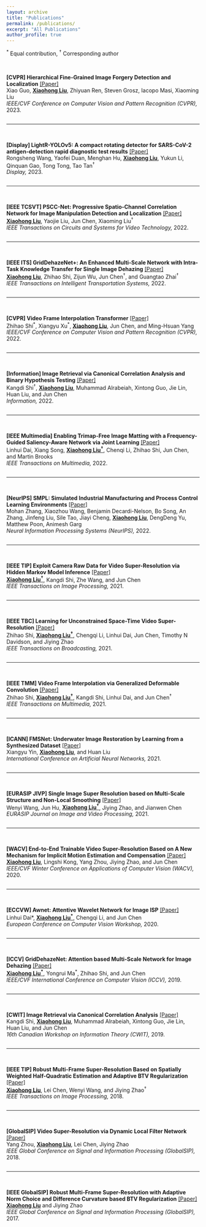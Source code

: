 ```yaml
---
layout: archive
title: "Publications"
permalink: /publications/
excerpt: "All Publications"
author_profile: true
---
```

<sup>*</sup> Equal contribution, <sup><span>&#8224;</span></sup> Corresponding author

<!-- 2023hierarchical -->
<div class="row">
  <div class="column middle">&nbsp;</div>
  <div class="column right">
    <p>
      <strong>[CVPR] Hierarchical Fine-Grained Image Forgery Detection and Localization</strong> <font color="blue"><a href="../papers/2023hierarchical.pdf">[Paper]</a></font><br/>
      Xiao Guo, <b><u>Xiaohong Liu</u></b>, Zhiyuan Ren, Steven Grosz, Iacopo Masi, Xiaoming Liu<br/>
      <i>IEEE/CVF Conference on Computer Vision and Pattern Recognition (CVPR), </i>2023. <br/>
    </p>
  </div>
</div>

---
<!-- 2023lightryolov5 -->
<div class="row">
  <div class="column middle">&nbsp;</div>
  <div class="column right">
    <p>
      <strong>[Display] LightR-YOLOv5: A compact rotating detector for SARS-CoV-2 antigen-detection rapid diagnostic test results</strong> <font color="blue"><a href="../papers/2023lightryolov5.pdf">[Paper]</a></font><br/>
      Rongsheng Wang, Yaofei Duan, Menghan Hu, <b><u>Xiaohong Liu</u></b>, Yukun Li, Qinquan Gao, Tong Tong, Tao Tan<sup><span>&#8224;</span></sup><br/>
      <i>Display, </i>2023. <br/>
    </p>
  </div>
</div>

---
<!-- 2022psccnet -->
<div class="row">
  <div class="column middle">&nbsp;</div>
  <div class="column right">
    <p>
      <strong>[IEEE TCSVT] PSCC-Net: Progressive Spatio-Channel Correlation Network for Image Manipulation Detection and Localization</strong> <font color="blue"><a href="../papers/2022psccnet.pdf">[Paper]</a></font><br/>
      <b><u>Xiaohong Liu</u></b>, Yaojie Liu, Jun Chen, Xiaoming Liu<sup><span>&#8224;</span></sup><br/>
      <i>IEEE Transactions on Circuits and Systems for Video Technology, </i>2022. <br/>
    </p>
  </div>
</div>

---
<!-- 2022griddehazenet -->
<div class="row">
  <div class="column middle">&nbsp;</div>
  <div class="column right">
    <p>
      <strong>[IEEE ITS] GridDehazeNet+: An Enhanced Multi-Scale Network with Intra-Task Knowledge Transfer for Single Image Dehazing</strong> <font color="blue"><a href="../papers/2022griddehazenet.pdf">[Paper]</a></font><br/>
      <b><u>Xiaohong Liu</u></b>, Zhihao Shi, Zijun Wu, Jun Chen<sup><span>&#8224;</span></sup>, and Guangtao Zhai<sup><span>&#8224;</span></sup><br/>
      <i>IEEE Transactions on Intelligent Transportation Systems, </i>2022. <br/>
    </p>
  </div>
</div>

---
<!-- 2022interpolation -->
<div class="row">
  <div class="column middle">&nbsp;</div>
  <div class="column right">
    <p>
      <strong>[CVPR] Video Frame Interpolation Transformer</strong> <font color="blue"><a href="../papers/2022interpolation.pdf">[Paper]</a></font><br/>
      Zhihao Shi<sup>*</sup>, Xiangyu Xu<sup>*</sup>, <b><u>Xiaohong Liu</u></b>, Jun Chen, and Ming-Hsuan Yang<br/>
      <i>IEEE/CVF Conference on Computer Vision and Pattern Recognition (CVPR), </i>2022. <br/>
    </p>
  </div>
</div>

---
<!-- 2022image -->
<div class="row">
  <div class="column middle">&nbsp;</div>
  <div class="column right">
    <p>
      <strong>[Information] Image Retrieval via Canonical Correlation Analysis and Binary Hypothesis Testing</strong> <font color="blue"><a href="../papers/2022image.pdf">[Paper]</a></font><br/>
      Kangdi Shi<sup><span>&#8224;</span></sup>, <b><u>Xiaohong Liu</u></b>, Muhammad Alrabeiah, Xintong Guo, Jie Lin, Huan Liu, and Jun Chen<br/>
      <i>Information, </i>2022. <br/>
    </p>
  </div>
</div>

---
<!-- 2022enabling -->
<div class="row">
  <div class="column middle">&nbsp;</div>
  <div class="column right">
    <p>
      <strong>[IEEE Multimedia] Enabling Trimap-Free Image Matting with a Frequency-Guided Saliency-Aware Network via Joint Learning</strong> <font color="blue"><a href="../papers/2022enabling.pdf">[Paper]</a></font><br/>
      Linhui Dai, Xiang Song, <b><u>Xiaohong Liu<sup><span>&#8224;</span></sup></u></b>, Chenqi Li, Zhihao Shi, Jun Chen, and Martin Brooks<br/>
      <i>IEEE Transactions on Multimedia, </i>2022. <br/>
    </p>
  </div>
</div>

---
<!-- 2022smpl -->
<div class="row">
  <div class="column middle">&nbsp;</div>
  <div class="column right">
    <p>
      <strong>[NeurIPS] SMPL: Simulated Industrial Manufacturing and Process Control Learning Environments</strong> <font color="blue"><a href="../papers/2022smpl.pdf">[Paper]</a></font><br/>
      Mohan Zhang, Xiaozhou Wang, Benjamin Decardi-Nelson, Bo Song, An Zhang, Jinfeng Liu, Sile Tao, Jiayi Cheng, <b><u>Xiaohong Liu</u></b>, DengDeng Yu, Matthew Poon, Animesh Garg<br/>
      <i>Neural Information Processing Systems (NeurIPS), </i>2022. <br/>
    </p>
  </div>
</div>

---
<!-- 2021exploit -->
<div class="row">
  <div class="column middle">&nbsp;</div>
  <div class="column right">
    <p>
      <strong>[IEEE TIP] Exploit Camera Raw Data for Video Super-Resolution via Hidden Markov Model Inference</strong> <font color="blue"><a href="../papers/2021exploit.pdf">[Paper]</a></font><br/>
      <b><u>Xiaohong Liu<sup><span>&#8224;</span></sup></u></b>, Kangdi Shi, Zhe Wang, and Jun Chen<br/>
      <i>IEEE Transactions on Image Processing, </i>2021. <br/>
    </p>
  </div>
</div>

---
<!-- 2021learning -->
<div class="row">
  <div class="column middle">&nbsp;</div>
  <div class="column right">
    <p>
      <strong>[IEEE TBC] Learning for Unconstrained Space-Time Video Super-Resolution</strong> <font color="blue"><a href="../papers/TBC2021.pdf">[Paper]</a></font><br/>
      Zhihao Shi, <b><u>Xiaohong Liu<sup><span>&#8224;</span></sup></u></b>, Chengqi Li, Linhui Dai, Jun Chen, Timothy N Davidson, and Jiying Zhao<br/>
      <i>IEEE Transactions on Broadcasting, </i>2021. <br/>
    </p>
  </div>
</div>

---
<!-- 2021video -->
<div class="row">
  <div class="column middle">&nbsp;</div>
  <div class="column right">
    <p>
      <strong>[IEEE TMM] Video Frame Interpolation via Generalized Deformable Convolution</strong> <font color="blue"><a href="../papers/2021video.pdf">[Paper]</a></font><br/>
      Zhihao Shi, <b><u>Xiaohong Liu<sup><span>&#8224;</span></sup></u></b>, Kangdi Shi, Linhui Dai, and Jun Chen<sup><span>&#8224;</span></sup><br/>
      <i>IEEE Transactions on Multimedia, </i>2021. <br/>
    </p>
  </div>
</div>

---
<!-- 2021fmsnet -->
<div class="row">
  <div class="column middle">&nbsp;</div>
  <div class="column right">
    <p>
      <strong>[ICANN] FMSNet: Underwater Image Restoration by Learning from a Synthesized Dataset</strong> <font color="blue"><a href="..//papers/2021fmsnet.pdf">[Paper]</a></font><br/>
      Xiangyu Yin, <b><u>Xiaohong Liu</u></b>, and Huan Liu<br/>
      <i>International Conference on Artificial Neural Networks, </i>2021. <br/>
    </p>
  </div>
</div>

---
<!-- 2021single -->
<div class="row">
  <div class="column middle">&nbsp;</div>
  <div class="column right">
    <p>
      <strong>[EURASIP JIVP] Single Image Super Resolution based on Multi-Scale Structure and Non-Local Smoothing</strong> <font color="blue"><a href="../papers/2021single.pdf">[Paper]</a></font><br/>
      Wenyi Wang, Jun Hu, <b><u>Xiaohong Liu<sup><span>&#8224;</span></sup></u></b>, Jiying Zhao, and Jianwen Chen<br/>
      <i>EURASIP Journal on Image and Video Processing, </i>2021. <br/>
    </p>
  </div>
</div>

---
<!-- 2020endtoend -->
<div class="row">
  <div class="column middle">&nbsp;</div>
  <div class="column right">
    <p>
      <strong>[WACV] End-to-End Trainable Video Super-Resolution Based on A New Mechanism for Implicit Motion Estimation and Compensation</strong> <font color="blue"><a href="papers/2020endtoend.pdf">[Paper]</a></font><br/>
      <b><u>Xiaohong Liu</u></b>, Lingshi Kong, Yang Zhou, Jiying Zhao, and Jun Chen<br/>
      <i>IEEE/CVF Winter Conference on Applications of Computer Vision (WACV), </i>2020. <br/>
    </p>
  </div>
</div>

---
<!-- 2020awnet -->
<div class="row">
  <div class="column middle">&nbsp;</div>
  <div class="column right">
    <p>
      <strong>[ECCVW] Awnet: Attentive Wavelet Network for Image ISP</strong> <font color="blue"><a href="../papers/2020awnet.pdf">[Paper]</a></font><br/>
      Linhui Dai*, <b><u>Xiaohong Liu<sup>*</sup></u></b>, Chengqi Li, and Jun Chen<br/>
      <i>European Conference on Computer Vision Workshop, </i>2020. <br/>
    </p>
  </div>
</div>

---
<!-- 2019griddehazenet -->
<div class="row">
  <div class="column middle">&nbsp;</div>
  <div class="column right">
    <p>
      <strong>[ICCV] GridDehazeNet: Attention based Multi-Scale Network for Image Dehazing</strong> <font color="blue"><a href="papers/2019griddehazenet.pdf">[Paper]</a></font><br/>
      <b><u>Xiaohong Liu<sup>*</sup></u></b>, Yongrui Ma<sup>*</sup>, Zhihao Shi, and Jun Chen<br/>
      <i>IEEE/CVF International Conference on Computer Vision (ICCV), </i>2019. <br/>
    </p>
  </div>
</div>

---
<!-- 2019image -->
<div class="row">
  <div class="column middle">&nbsp;</div>
  <div class="column right">
    <p>
      <strong>[CWIT] Image Retrieval via Canonical Correlation Analysis</strong> <font color="blue"><a href="../papers/2019image.pdf">[Paper]</a></font><br/>
      Kangdi Shi, <b><u>Xiaohong Liu</u></b>, Muhammad Alrabeiah, Xintong Guo, Jie Lin, Huan Liu, and Jun Chen<br/>
      <i>16th Canadian Workshop on Information Theory (CWIT), </i>2019. <br/>
    </p>
  </div>
</div>

---
<!-- 2018robust -->
<div class="row">
  <div class="column middle">&nbsp;</div>
  <div class="column right">
    <p>
      <strong>[IEEE TIP] Robust Multi-Frame Super-Resolution Based on Spatially Weighted Half-Quadratic Estimation and Adaptive BTV Regularization</strong> <font color="blue"><a href="papers/2018robust.pdf">[Paper]</a></font><br/>
      <b><u>Xiaohong Liu</u></b>, Lei Chen, Wenyi Wang, and Jiying Zhao<sup><span>&#8224;</span></sup><br/>
      <i>IEEE Transactions on Image Processing, </i>2018. <br/>
    </p>
  </div>
</div>

---
<!-- 2018video -->
<div class="row">
  <div class="column middle">&nbsp;</div>
  <div class="column right">
    <p>
      <strong>[GlobalSIP] Video Super-Resolution via Dynamic Local Filter Network</strong> <font color="blue"><a href="../papers/2018video.pdf">[Paper]</a></font><br/>
      Yang Zhou, <b><u>Xiaohong Liu</u></b>, Lei Chen, Jiying Zhao<br/>
      <i>IEEE Global Conference on Signal and Information Processing (GlobalSIP), </i>2018. <br/>
    </p>
  </div>
</div>

---
<!-- 2017robust -->
<div class="row">
  <div class="column middle">&nbsp;</div>
  <div class="column right">
    <p>
      <strong>[IEEE GlobalSIP] Robust Multi-Frame Super-Resolution with Adaptive Norm Choice and Difference Curvature based BTV Regularization</strong> <font color="blue"><a href="../papers/2017robust.pdf">[Paper]</a></font><br/>
      <b><u>Xiaohong Liu</u></b> and Jiying Zhao<br/>
      <i>IEEE Global Conference on Signal and Information Processing (GlobalSIP), </i>2017. <br/>
    </p>
  </div>
</div>

<!-- {% if author.googlescholar %}
  You can also find my articles on <u><a href="{{author.googlescholar}}">my Google Scholar profile</a>.</u>
{% endif %}

{% include base_path %}

{% for post in site.publications reversed %}
  {% include archive-single.html %}
{% endfor %} -->
